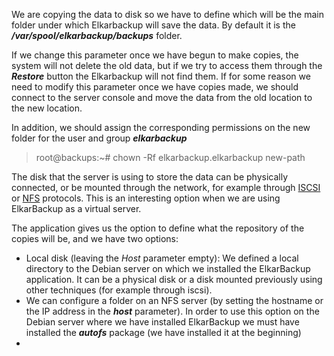 We are copying the data to disk so we have to define which will be the main folder under which Elkarbackup will save the data. By default it is the _**/var/spool/elkarbackup/backups**_ folder.

If we change this parameter once we have begun to make copies, the system will not delete the old data, but if we try to access them through the _**Restore**_ button the Elkarbackup will not find them. If for some reason we need to modify this parameter once we have copies made, we should connect to the server console and move the data from the old location to the new location.

In addition, we should assign the corresponding permissions on the new folder for the user and group _**elkarbackup**_

> root@backups:~\# chown -Rf elkarbackup.elkarbackup new-path

The disk that the server is using to store the data can be physically connected, or be mounted through the network, for example through [ISCSI](https://en.wikipedia.org/wiki/ISCSI) or [NFS](https://en.wikipedia.org/wiki/Network_File_System) protocols. This is an interesting option when we are using ElkarBackup as a virtual server.

The application gives us the option to define what the repository of the copies will be, and we have two options:

* Local disk \(leaving the _Host_ parameter empty\): We defined a local directory to the Debian server on which we installed the ElkarBackup application. It can be a physical disk or a disk mounted previously using other techniques \(for example through iscsi\).
* We can configure a folder on an NFS server \(by setting the hostname or the IP address in the _**host**_ parameter\). In order to use this option on the Debian server where we have installed ElkarBackup we must have installed the _**autofs**_ package \(we have installed it at the beginning\)
* 


